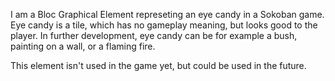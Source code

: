 I am a Bloc Graphical Element represeting an eye candy in a Sokoban game. Eye candy is a tile, which has no gameplay meaning, but looks good to the player. In further development, eye candy can be for example a bush, painting on a wall, or a flaming fire.

This element isn't used in the game yet, but could be used in the future.